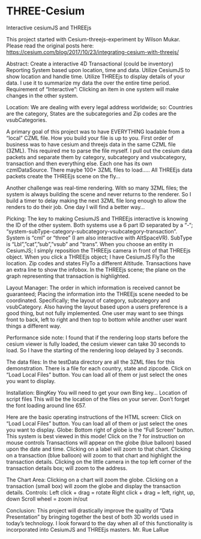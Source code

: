 # THREE-Cesium
Interactive cesiumJS and THREEjs

This project started with Cesium-threejs-experiment by Wilson Mukar. Please read the original posts here: https://cesium.com/blog/2017/10/23/integrating-cesium-with-threejs/

Abstract: Create a interactive 4D Transactional (could be inventory) Reporting System based upon location, time and data. Utilize CesiumJS to show location and handle time. Utilize THREEjs to display details of your data. I use it to summarize my data the over the entire time period. Requirement of “Interactive”: Clicking an item in one system will make changes in the other system.
 
Location: We are dealing with every legal address worldwide; so: Countries are the category, States are the subcategories and Zip codes are the vsubCategories.

A primary goal of this project was to have EVERYTHING loadable from a “local” CZML file. How you build your file is up to you.
First order of business was to have cesium and threejs data in the same CZML file (3ZML). This required me to parse the file myself. I pull out the cesium data packets and separate them by category, subcategory and vsubcategory, transaction and then everything else. Each one has its own czmlDataSource. There maybe 100+ 3ZML files to load….. All THREEjs data packets create the THREEjs scene on the fly…

Another challenge was real-time rendering. With so many 3ZML files; the system is always building the scene and never returns to the renderer. So I build a timer to delay making the next 3ZML file long enough to allow the renders to do their job. One day I will find a better way…

Picking: The key to making CesiumJS and THREEjs interactive is knowing the ID of the other system. Both systems use a 6 part ID separated by a “-“; “system-subType-category-subcategory-vsubcategory-transaction”. System is “cml” or “three” (I am also interactive with AltSpaceVR). SubType is “Lbl”,”cat”,”sub”,”vsub” and ”trans”. When you choose an entity in CesiumJS; I simply reposition the THREEjs camera in front of that THREEjs object. When you click a THREEjs object; I have CesiumJS FlyTo the location. Zip codes and states FlyTo a different Altitude. Transactions have an extra line to show the infobox. In the THREEjs scene; the plane on the graph representing that transaction is highlighted.

Layout Manager: The order in which information is received cannot be guaranteed; Placing the information into the THREEjs scene needed to be coordinated. Specifically; the layout of category, subcategory and vsubCategory. Also having the layout based upon a users preference is a good thing, but not fully implemented. One user may want to see things front to back, left to right and then top to bottom while another user want things a different way.

Performance side note: I found that if the rendering loop starts before the cesium viewer is fully loaded, the cesium viewer can take 30 seconds to load. So I have the starting of the rendering loop delayed by 3 seconds.

The data files: In the testData directory are all the 3ZML files for this demonstration. There is a file for each country, state and zipcode. Click on “Load Local Files” button. You can load all of them or just select the ones you want to display.

Installation:
BingKey			You will need to get your own Bing key…
Location of script files		This will be the location of the files on your server. Don’t forget the font loading around line 657.

Here are the basic operating instructions of the HTML screen:
Click on “Load Local Files” button. You can load all of them or just select the ones you want to display.
Globe:
Bottom right of globe is the “Full Screen” button. This system is best viewed in this mode!
Click on the ? for instruction on mouse controls
Transactions will appear on the globe (blue balloon) based upon the date and time.
Clicking on a label will zoom to that chart.
Clicking on a transaction (blue balloon) will zoom to that chart and highlight the transaction details.
Clicking on the little camera in the top left corner of the transaction details box; will zoom to the address.

The Chart Area:
Clicking on a chart will zoom the globe.
Clicking on a transaction (small box) will zoom the globe and display the transaction details.
Controls:
Left click + drag = rotate
Right click + drag = left, right, up, down
Scroll wheel = zoom in/out

Conclusion:
This project will drastically improve the quality of “Data Presentation” by bringing together the best of both 3D worlds used in today’s technology.
I look forward to the day when all of this functionality is incorporated into CesiumJS and THREEjs masters.
Mr. Rue LaRue

